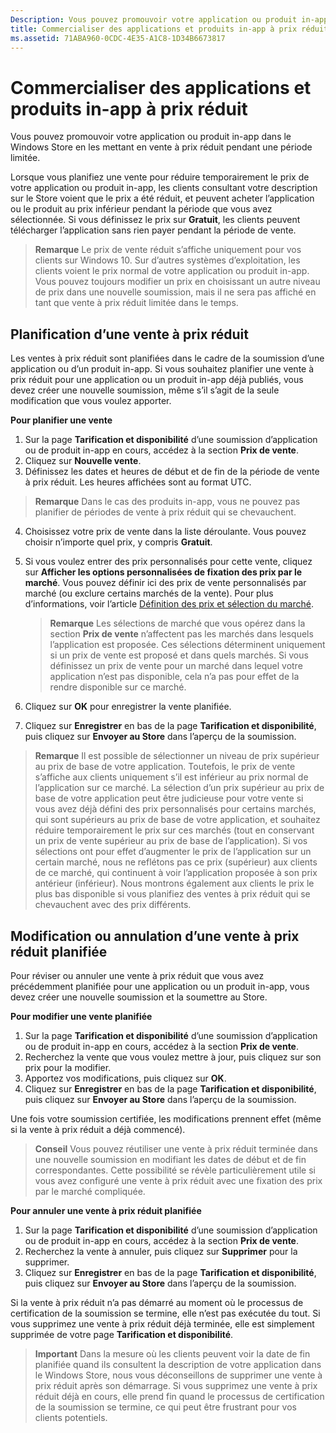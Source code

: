 ```yaml
---
Description: Vous pouvez promouvoir votre application ou produit in-app dans le Windows Store en les mettant en vente à prix réduit pendant une période limitée.
title: Commercialiser des applications et produits in-app à prix réduit
ms.assetid: 71ABA960-0CDC-4E35-A1C8-1D34B6673817
---
```


# Commercialiser des applications et produits in-app à prix réduit


Vous pouvez promouvoir votre application ou produit in-app dans le Windows Store en les mettant en vente à prix réduit pendant une période limitée.

Lorsque vous planifiez une vente pour réduire temporairement le prix de votre application ou produit in-app, les clients consultant votre description sur le Store voient que le prix a été réduit, et peuvent acheter l’application ou le produit au prix inférieur pendant la période que vous avez sélectionnée. Si vous définissez le prix sur **Gratuit**, les clients peuvent télécharger l’application sans rien payer pendant la période de vente.

> **Remarque** Le prix de vente réduit s’affiche uniquement pour vos clients sur Windows 10. Sur d’autres systèmes d’exploitation, les clients voient le prix normal de votre application ou produit in-app. Vous pouvez toujours modifier un prix en choisissant un autre niveau de prix dans une nouvelle soumission, mais il ne sera pas affiché en tant que vente à prix réduit limitée dans le temps.

## Planification d’une vente à prix réduit


Les ventes à prix réduit sont planifiées dans le cadre de la soumission d’une application ou d’un produit in-app. Si vous souhaitez planifier une vente à prix réduit pour une application ou un produit in-app déjà publiés, vous devez créer une nouvelle soumission, même s’il s’agit de la seule modification que vous voulez apporter.

**Pour planifier une vente**

1.  Sur la page **Tarification et disponibilité** d’une soumission d’application ou de produit in-app en cours, accédez à la section **Prix de vente**.
2.  Cliquez sur **Nouvelle vente**.
3.  Définissez les dates et heures de début et de fin de la période de vente à prix réduit. Les heures affichées sont au format UTC.

   > **Remarque** Dans le cas des produits in-app, vous ne pouvez pas planifier de périodes de vente à prix réduit qui se chevauchent.

4.  Choisissez votre prix de vente dans la liste déroulante. Vous pouvez choisir n’importe quel prix, y compris **Gratuit**.
5.  Si vous voulez entrer des prix personnalisés pour cette vente, cliquez sur **Afficher les options personnalisées de fixation des prix par le marché**. Vous pouvez définir ici des prix de vente personnalisés par marché (ou exclure certains marchés de la vente). Pour plus d’informations, voir l’article [Définition des prix et sélection du marché](define-pricing-and-market-selection.md).

    > **Remarque** Les sélections de marché que vous opérez dans la section **Prix de vente** n’affectent pas les marchés dans lesquels l’application est proposée. Ces sélections déterminent uniquement si un prix de vente est proposé et dans quels marchés. Si vous définissez un prix de vente pour un marché dans lequel votre application n’est pas disponible, cela n’a pas pour effet de la rendre disponible sur ce marché.

6.  Cliquez sur **OK** pour enregistrer la vente planifiée.
7.  Cliquez sur **Enregistrer** en bas de la page **Tarification et disponibilité**, puis cliquez sur **Envoyer au Store** dans l’aperçu de la soumission.

> **Remarque** Il est possible de sélectionner un niveau de prix supérieur au prix de base de votre application. Toutefois, le prix de vente s’affiche aux clients uniquement s’il est inférieur au prix normal de l’application sur ce marché. La sélection d’un prix supérieur au prix de base de votre application peut être judicieuse pour votre vente si vous avez déjà défini des prix personnalisés pour certains marchés, qui sont supérieurs au prix de base de votre application, et souhaitez réduire temporairement le prix sur ces marchés (tout en conservant un prix de vente supérieur au prix de base de l’application). Si vos sélections ont pour effet d’augmenter le prix de l’application sur un certain marché, nous ne reflétons pas ce prix (supérieur) aux clients de ce marché, qui continuent à voir l’application proposée à son prix antérieur (inférieur). Nous montrons également aux clients le prix le plus bas disponible si vous planifiez des ventes à prix réduit qui se chevauchent avec des prix différents.

## Modification ou annulation d’une vente à prix réduit planifiée


Pour réviser ou annuler une vente à prix réduit que vous avez précédemment planifiée pour une application ou un produit in-app, vous devez créer une nouvelle soumission et la soumettre au Store.

**Pour modifier une vente planifiée**

1.  Sur la page **Tarification et disponibilité** d’une soumission d’application ou de produit in-app en cours, accédez à la section **Prix de vente**.
2.  Recherchez la vente que vous voulez mettre à jour, puis cliquez sur son prix pour la modifier.
3.  Apportez vos modifications, puis cliquez sur **OK**.
4.  Cliquez sur **Enregistrer** en bas de la page **Tarification et disponibilité**, puis cliquez sur **Envoyer au Store** dans l’aperçu de la soumission.

Une fois votre soumission certifiée, les modifications prennent effet (même si la vente à prix réduit a déjà commencé).

> **Conseil** Vous pouvez réutiliser une vente à prix réduit terminée dans une nouvelle soumission en modifiant les dates de début et de fin correspondantes. Cette possibilité se révèle particulièrement utile si vous avez configuré une vente à prix réduit avec une fixation des prix par le marché compliquée.
 
**Pour annuler une vente à prix réduit planifiée**

1.  Sur la page **Tarification et disponibilité** d’une soumission d’application ou de produit in-app en cours, accédez à la section **Prix de vente**.
2.  Recherchez la vente à annuler, puis cliquez sur **Supprimer** pour la supprimer.
3.  Cliquez sur **Enregistrer** en bas de la page **Tarification et disponibilité**, puis cliquez sur **Envoyer au Store** dans l’aperçu de la soumission.

Si la vente à prix réduit n’a pas démarré au moment où le processus de certification de la soumission se termine, elle n’est pas exécutée du tout. Si vous supprimez une vente à prix réduit déjà terminée, elle est simplement supprimée de votre page **Tarification et disponibilité**.

> **Important** Dans la mesure où les clients peuvent voir la date de fin planifiée quand ils consultent la description de votre application dans le Windows Store, nous vous déconseillons de supprimer une vente à prix réduit après son démarrage. Si vous supprimez une vente à prix réduit déjà en cours, elle prend fin quand le processus de certification de la soumission se termine, ce qui peut être frustrant pour vos clients potentiels.



<!--HONumber=Mar16_HO1-->


